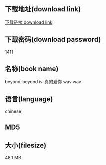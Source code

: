## 下载地址(download link)
[下载链接 download link](https://voluble-croquembouche-d321dc.netlify.app/?s=beyond-beyond+iv-%E7%9C%9F%E7%9A%84%E7%88%B1%E4%BD%A0.wav)

## 下载密码(download password)
1411

## 名称(book name)
beyond-beyond iv-真的爱你.wav.wav

## 语言(language)
chinese

## MD5


## 大小(filesize)
48.1 MB
